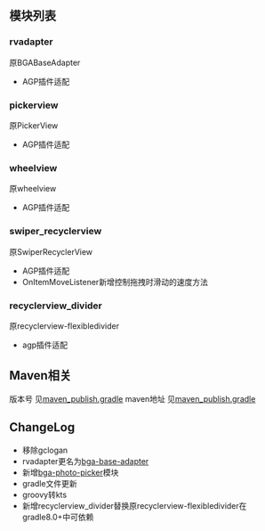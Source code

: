 ## 模块列表
### rvadapter
原BGABaseAdapter
- AGP插件适配
### pickerview
原PickerView
- AGP插件适配
### wheelview
原wheelview
- AGP插件适配
### swiper_recyclerview
原SwiperRecyclerView
- AGP插件适配
- OnItemMoveListener新增控制拖拽时滑动的速度方法
### recyclerview_divider
原recyclerview-flexibledivider
- agp插件适配

## Maven相关
版本号 见[maven_publish.gradle](maven_publish.gradle)
maven地址 见[maven_publish.gradle](maven_publish.gradle)

## ChangeLog
- 移除gclogan
- rvadapter更名为[bga-base-adapter](bga-base-adapter)
- 新增[bga-photo-picker](bga-photo-picker)模块
- gradle文件更新
- groovy转kts
- 新增recyclerview_divider替换原recyclerview-flexibledivider在gradle8.0+中可依赖